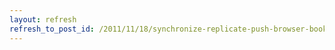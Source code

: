 ```yaml
---
layout: refresh
refresh_to_post_id: /2011/11/18/synchronize-replicate-push-browser-bookmarks-to-pinboard-via-xmarks
---
```

